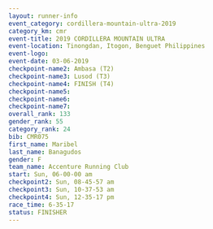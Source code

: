```yaml
---
layout: runner-info 
event_category: cordillera-mountain-ultra-2019 
category_km: cmr 
event-title: 2019 CORDILLERA MOUNTAIN ULTRA 
event-location: Tinongdan, Itogon, Benguet Philippines 
event-logo: 
event-date: 03-06-2019 
checkpoint-name2: Ambasa (T2) 
checkpoint-name3: Lusod (T3) 
checkpoint-name4: FINISH (T4) 
checkpoint-name5: 
checkpoint-name6: 
checkpoint-name7: 
overall_rank: 133
gender_rank: 55
category_rank: 24
bib: CMR075
first_name: Maribel
last_name: Banagudos
gender: F
team_name: Accenture Running Club
start: Sun, 06-00-00 am
checkpoint2: Sun, 08-45-57 am
checkpoint3: Sun, 10-37-53 am
checkpoint4: Sun, 12-35-17 pm
race_time: 6-35-17
status: FINISHER
---
```

